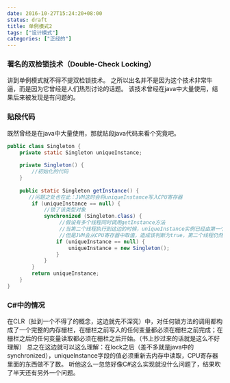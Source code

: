 ```yaml
---
date: 2016-10-27T15:24:20+08:00
status: draft
title: 单例模式2
tags: ["设计模式"]
categories: ["正经的"]
---
```


### 著名的双检锁技术（Double-Check Locking）
讲到单例模式就不得不提双检锁技术。
之所以出名并不是因为这个技术非常牛逼，而是因为它曾经是人们热烈讨论的话题。
该技术曾经在java中大量使用，结果后来被发现是有问题的。
### 贴段代码
既然曾经是在java中大量使用，那就贴段java代码来看个究竟吧。
```java
public class Singleton {
	private static Singleton uniqueInstance;
    
	private Singleton() {
        //初始化的代码
	}
    
	public static Singleton getInstance() {
	   //问题之处也在此：JVM这时会将uniqueInstance写入CPU寄存器
		if (uniqueInstance == null) {
            //锁了该类型对象
			synchronized (Singleton.class) {
			     //假设有多个线程同时调用getInstance方法
			     //当第二个线程执行到这边的时候，uniqueInstance实例已经由第一个线程创建好
			     //但是JVM会从CPU寄存器中取值，造成该判断为true，第二个线程仍然会再创建实例
				if (uniqueInstance == null) {
					uniqueInstance = new Singleton();
				}
			}
		}
		return uniqueInstance;
	}
}
```
### C#中的情况
在CLR（扯到一个不得了的概念，这边就先不深究）中，对任何锁方法的调用都构成了一个完整的内存栅栏，在栅栏之前写入的任何变量都必须在栅栏之前完成；在栅栏之后的任何变量读取都必须在栅栏之后开始。（书上抄过来的话就是这么不好理解）
总之在这边就可以这么理解：在lock之后（差不多就是java中的synchronized），uniqueInstance字段的值必须重新去内存中读取，CPU寄存器里面的东西做不了数。
听他这么一忽悠好像C#这么实现就没什么问题了，结果吹了半天还有另外一个问题。